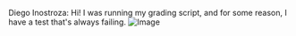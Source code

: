 Diego Inostroza:
Hi! I was running my grading script, and for some reason, I have a test that's always failing.
![Image](https://i.imgur.com/WtYV6fh.png)
